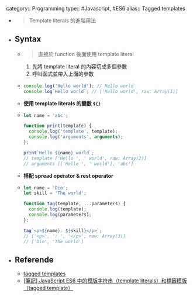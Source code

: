 category:: Programming
type:: #Javascript, #ES6
alias:: Tagged templates

- > Template literals 的進階用法
- ## Syntax
	- > 直接於 function 後面使用 template literal
	  1. 先將 template literal 的內容切成多個參數
	  2. 呼叫函式並帶入上面的參數
	- ```js
	  console.log('Hello world'); // Hello world
	  console.log`Hello world`; // ['Hello world', raw: Array(1)]
	  ```
	- **使用 template literals 的變數 `${}`**
	- ```js
	  let name = 'abc';
	  
	  function print(template) {
	    console.log('template', template);
	    console.log('arguments', arguments);
	  };
	  
	  print`Hello ${name} world`;
	  // template ['Hello ', ' world', raw: Array(2)]
	  // arguments [['Hello ', ' world'], 'abc']
	  ```
	- **搭配 spread operator & rest operator**
	- ```js
	  let name = 'Dio';
	  let skill = 'The world';
	  
	  function tag(template, ...parameters) {
	    console.log(template);
	    console.log(parameters);
	  };
	  
	  tag`<p>${name}: ${skill}</p>`;
	  // ['<p>', ': ', '</p>', raw: Array(3)]
	  // ['Dio', 'The world']
	  ```
- ## Referende
	- [tagged templates](https://developer.mozilla.org/en-US/docs/Web/JavaScript/Reference/Template_literals#tagged_templates)
	- [[筆記] JavaScript ES6 中的模版字符串（template literals）和標籤模版（tagged template）](https://pjchender.blogspot.com/2017/01/javascript-es6-template-literalstagged.html)
